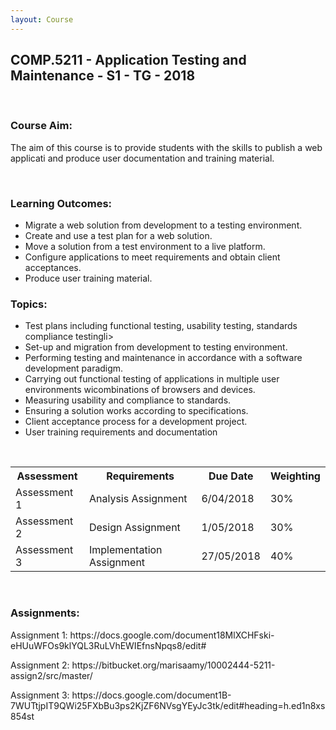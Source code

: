 ```yaml
---
layout: Course
---
```


<section id="comp5211"> 
<div class="COMP5211">
<h1>COMP.5211 - Application Testing and Maintenance - S1 - TG - 2018</h1><br>  
<h3>Course Aim:</h3>
    <p>The aim of this course is to provide students with the skills to publish a web applicati
    and produce user documentation and training material.</p>
<br>
<h3>Learning Outcomes:</h3>
    <ul>
        <li>Migrate a web solution from development to a testing environment.</li>
        <li>Create and use a test plan for a web solution.</li>
        <li>Move a solution from a test environment to a live platform.</li>
        <li>Configure applications to meet requirements and obtain client acceptances.</li>
        <li>Produce user training material.</li>
    </ul>
<h3>Topics:</h3>
    <ul>
        <li>Test plans including functional testing, usability testing, standards compliance testingli>
        <li>Set-up and migration from development to testing environment.</li>
        <li>Performing testing and maintenance in accordance with a software development paradigm.</li>
        <li>Carrying out functional testing of applications in multiple user environments wicombinations of      browsers and devices.</li>
        <li>Measuring usability and compliance to standards.</li>
        <li>Ensuring a solution works according to specifications.</li>
        <li>Client acceptance process for a development project.</li>
        <li>User training requirements and documentation</li>
    </ul>
<br>
<table style="width:100%">
    <tr>
      <th>Assessment</th>
      <th>Requirements</th> 
      <th>Due Date</th>
      <th>Weighting</th>
    </tr>
    <tr>
      <td>Assessment 1</td>
      <td>Analysis Assignment</td>
      <td>6/04/2018</td>
      <td>30%</td>
    </tr>
    <tr>
      <td>Assessment 2</td>
      <td>Design Assignment</td>
      <td>1/05/2018</td>
      <td>30%</td>
    </tr>
    <tr>
      <td>Assessment 3</td>
      <td>Implementation Assignment</td>
      <td>27/05/2018</td>
      <td>40%</td>
    </tr>
</table>
<br>
<h3>Assignments:</h3>
    <p>Assignment 1: https://docs.google.com/document18MlXCHFski-eHUuWFOs9klYQL3RuLVhEWIEfnsNpqs8/edit#</p>
    <p>Assignment 2: https://bitbucket.org/marisaamy/10002444-5211-assign2/src/master/</p>
    <p>Assignment 3: https://docs.google.com/document1B-7WUTtjpIT9QWi25FXbBu3ps2KjZF6NVsgYEyJc3tk/edit#heading=h.ed1n8xs854st</p> 
</div>
</section>
<br>